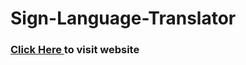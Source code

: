 # Sign-Language-Translator

### <a href = "https://elysian01.github.io/Sign-Language-Translator/index.html"> Click Here </a> to visit website
